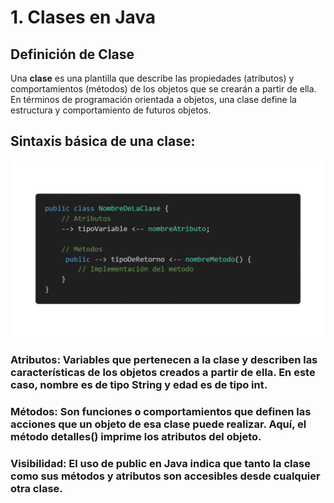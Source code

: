 # **1. Clases en Java**

## **Definición de Clase**
Una **clase** es una plantilla  que describe las propiedades (atributos) y comportamientos (métodos) de los objetos que se crearán a partir de ella. En términos de programación orientada a objetos, una clase define la estructura y comportamiento de futuros objetos.

## **Sintaxis básica de una clase:**

![Codigo](Imagenes/Clases.png)

### **Atributos:** Variables que pertenecen a la clase y describen las características de los objetos creados a partir de ella. En este caso, nombre es de tipo String y edad es de tipo int.

### **Métodos:** Son funciones o comportamientos que definen las acciones que un objeto de esa clase puede realizar. Aquí, el método detalles() imprime los atributos del objeto.
### **Visibilidad:** El uso de public en Java indica que tanto la clase como sus métodos y atributos son accesibles desde cualquier otra clase.

